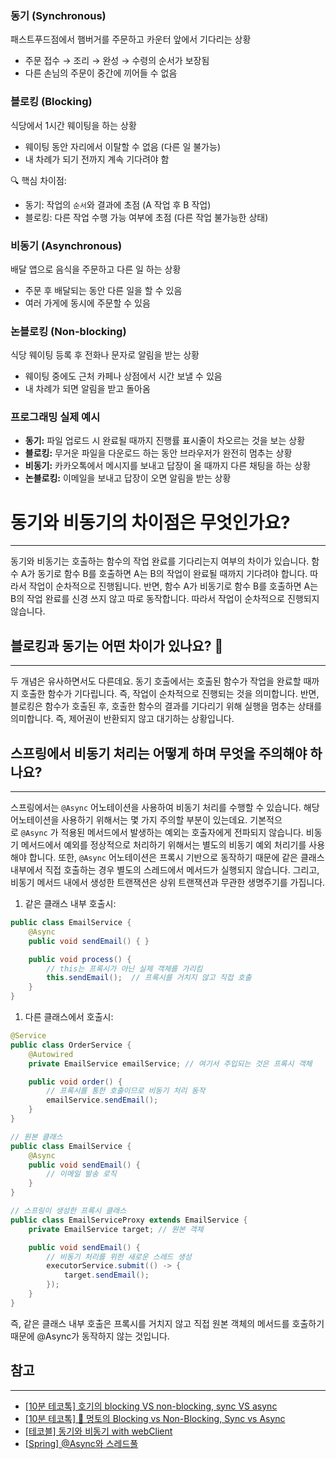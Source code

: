 ### 동기 (Synchronous)

패스트푸드점에서 햄버거를 주문하고 카운터 앞에서 기다리는 상황

- 주문 접수 → 조리 → 완성 → 수령의 순서가 보장됨
- 다른 손님의 주문이 중간에 끼어들 수 없음

### 블로킹 (Blocking)

식당에서 1시간 웨이팅을 하는 상황

- 웨이팅 동안 자리에서 이탈할 수 없음 (다른 일 불가능)
- 내 차례가 되기 전까지 계속 기다려야 함

🔍 핵심 차이점:
- 동기: 작업의 `순서`와 결과에 초점 (A 작업 후 B 작업)
- 블로킹: 다른 작업 수행 가능 여부에 초점 (다른 작업 불가능한 상태)


### 비동기 (Asynchronous)

배달 앱으로 음식을 주문하고 다른 일 하는 상황

- 주문 후 배달되는 동안 다른 일을 할 수 있음
- 여러 가게에 동시에 주문할 수 있음

### 논블로킹 (Non-blocking)

식당 웨이팅 등록 후 전화나 문자로 알림을 받는 상황

- 웨이팅 중에도 근처 카페나 상점에서 시간 보낼 수 있음
- 내 차례가 되면 알림을 받고 돌아옴

### 프로그래밍 실제 예시

- **동기:** 파일 업로드 시 완료될 때까지 진행률 표시줄이 차오르는 것을 보는 상황
- **블로킹:** 무거운 파일을 다운로드 하는 동안 브라우저가 완전히 멈추는 상황
- **비동기:** 카카오톡에서 메시지를 보내고 답장이 올 때까지 다른 채팅을 하는 상황
- **논블로킹:** 이메일을 보내고 답장이 오면 알림을 받는 상황

# **동기와 비동기의 차이점은 무엇인가요?**

---

동기와 비동기는 호출하는 함수의 작업 완료를 기다리는지 여부의 차이가 있습니다. 함수 A가 동기로 함수 B를 호출하면 A는 B의 작업이 완료될 때까지 기다려야 합니다. 따라서 작업이 순차적으로 진행됩니다. 반면, 함수 A가 비동기로 함수 B를 호출하면 A는 B의 작업 완료를 신경 쓰지 않고 따로 동작합니다. 따라서 작업이 순차적으로 진행되지 않습니다.

## **블로킹과 동기는 어떤 차이가 있나요? 🤔**

---

두 개념은 유사하면서도 다른데요. 동기 호출에서는 호출된 함수가 작업을 완료할 때까지 호출한 함수가 기다립니다. 즉, 작업이 순차적으로 진행되는 것을 의미합니다. 반면, 블로킹은 함수가 호출된 후, 호출한 함수의 결과를 기다리기 위해 실행을 멈추는 상태를 의미합니다. 즉, 제어권이 반환되지 않고 대기하는 상황입니다.

## **스프링에서 비동기 처리는 어떻게 하며 무엇을 주의해야 하나요?**

---

스프링에서는 `@Async` 어노테이션을 사용하여 비동기 처리를 수행할 수 있습니다. 해당 어노테이션을 사용하기 위해서는 몇 가지 주의할 부분이 있는데요. 기본적으로 `@Async` 가 적용된 메서드에서 발생하는 예외는 호출자에게 전파되지 않습니다. 비동기 메서드에서 예외를 정상적으로 처리하기 위해서는 별도의 비동기 예외 처리기를 사용해야 합니다. 또한, `@Async` 어노테이션은 프록시 기반으로 동작하기 때문에 같은 클래스 내부에서 직접 호출하는 경우 별도의 스레드에서 메서드가 실행되지 않습니다. 그리고, 비동기 메서드 내에서 생성한 트랜잭션은 상위 트랜잭션과 무관한 생명주기를 가집니다.

1. 같은 클래스 내부 호출시:

```java
public class EmailService {
    @Async
    public void sendEmail() { }

    public void process() {
        // this는 프록시가 아닌 실제 객체를 가리킴
        this.sendEmail();  // 프록시를 거치지 않고 직접 호출
    }
}

```

1. 다른 클래스에서 호출시:

```java
@Service
public class OrderService {
    @Autowired
    private EmailService emailService; // 여기서 주입되는 것은 프록시 객체

    public void order() {
        // 프록시를 통한 호출이므로 비동기 처리 동작
        emailService.sendEmail();
    }
}

// 원본 클래스
public class EmailService {
    @Async
    public void sendEmail() {
        // 이메일 발송 로직
    }
}

// 스프링이 생성한 프록시 클래스
public class EmailServiceProxy extends EmailService {
    private EmailService target; // 원본 객체

    public void sendEmail() {
        // 비동기 처리를 위한 새로운 스레드 생성
        executorService.submit(() -> {
            target.sendEmail();
        });
    }
}

```

즉, 같은 클래스 내부 호출은 프록시를 거치지 않고 직접 원본 객체의 메서드를 호출하기 때문에 @Async가 동작하지 않는 것입니다.

## 참고

---

- [[10분 테코톡] 호기의 blocking VS non-blocking, sync VS async](https://youtu.be/cmBFGSrHKnM?feature=shared)
- [[10분 테코톡] 🐰 멍토의 Blocking vs Non-Blocking, Sync vs Async](https://youtu.be/oEIoqGd-Sns?feature=shared)
- [[테코블] 동기와 비동기 with webClient](https://tecoble.techcourse.co.kr/post/2021-10-20-synchronous-asynchronous/)
- [[Spring] @Async와 스레드풀](https://xxeol.tistory.com/44)
